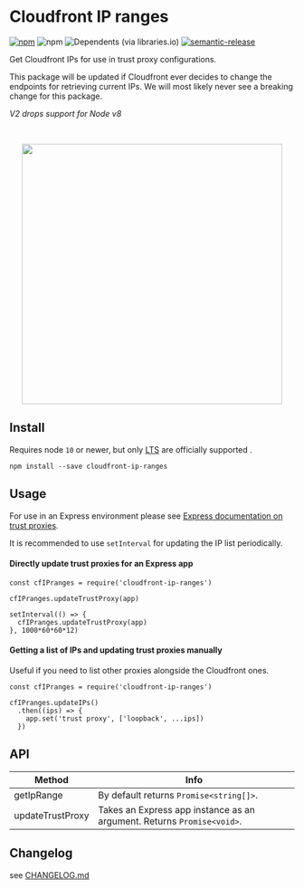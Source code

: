 # Cloudfront IP ranges

[![npm](https://img.shields.io/npm/v/cloudfront-ip-ranges.svg?style=flat-square)](https://www.npmjs.com/package/cloudfront-ip-ranges)
![npm](https://img.shields.io/npm/dm/cloudfront-ip-ranges.svg?style=flat-square)
![Dependents (via libraries.io)](https://img.shields.io/librariesio/dependents/npm/cloudfront-ip-ranges.svg?style=flat-square)
[![semantic-release](https://img.shields.io/badge/%20%20%F0%9F%93%A6%F0%9F%9A%80-semantic--release-e10079.svg)](https://github.com/semantic-release/semantic-release)

Get Cloudfront IPs for use in trust proxy configurations.

This package will be updated if Cloudfront ever decides to change the endpoints for retrieving current IPs. We will most likely never see a breaking change for this package.

_V2 drops support for Node v8_

<br>
<p align="center">
  <img width="460" src="https://github.com/nhammond101/cloudfront-ip-ranges/raw/main/README-image.png?raw=true">
</p>

## Install

Requires node `10` or newer, but only [LTS](https://nodejs.org/en/about/releases/) are officially supported .

    npm install --save cloudfront-ip-ranges

## Usage

For use in an Express environment please see [Express documentation on trust proxies](https://expressjs.com/en/guide/behind-proxies.html).

It is recommended to use `setInterval` for updating the IP list periodically.

#### Directly update trust proxies for an Express app

    const cfIPranges = require('cloudfront-ip-ranges')

    cfIPranges.updateTrustProxy(app)

    setInterval(() => {
      cfIPranges.updateTrustProxy(app)
    }, 1000*60*60*12)

#### Getting a list of IPs and updating trust proxies manually

Useful if you need to list other proxies alongside the Cloudfront ones.

    const cfIPranges = require('cloudfront-ip-ranges')

    cfIPranges.updateIPs()
      .then((ips) => {
        app.set('trust proxy', ['loopback', ...ips])
      })

## API

| Method           | Info                                                                   |
| ---------------- | ---------------------------------------------------------------------- |
| getIpRange       | By default returns `Promise<string[]>`.                                |
| updateTrustProxy | Takes an Express app instance as an argument. Returns `Promise<void>`. |

## Changelog

see [CHANGELOG.md](./CHANGELOG.md)
